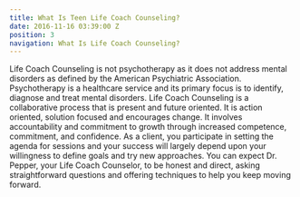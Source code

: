 ```yaml
---
title: What Is Teen Life Coach Counseling?
date: 2016-11-16 03:39:00 Z
position: 3
navigation: What Is Life Coach Counseling?
---
```


Life Coach Counseling is not psychotherapy as it does not address mental disorders as defined by the American Psychiatric Association. Psychotherapy is a healthcare service and its primary focus is to identify, diagnose and treat mental disorders. Life Coach Counseling is a collaborative process that is present and future oriented. It is action oriented, solution focused and encourages change. It involves accountability and commitment to growth through increased competence, commitment, and confidence. As a client, you participate in setting the agenda for sessions and your success will largely depend upon your willingness to define goals and try new approaches. You can expect Dr. Pepper, your Life Coach Counselor, to be honest and direct, asking straightforward questions and offering techniques to help you keep moving forward.